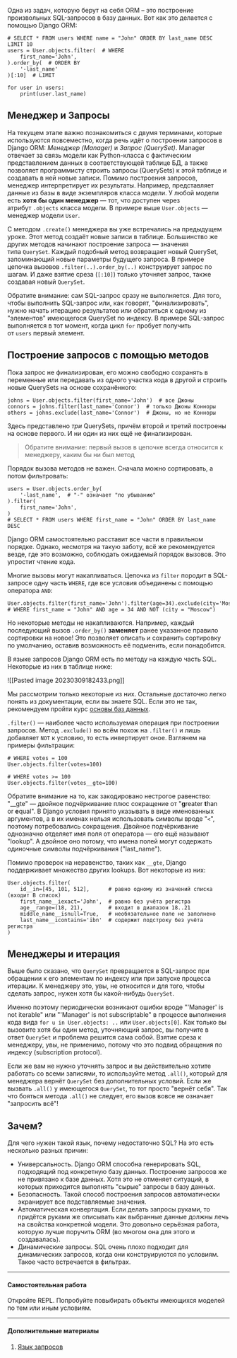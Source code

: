 Одна из задач, которую берут на себя ORM – это построение произвольных SQL-запросов в базу данных. Вот как это делается с помощью Django ORM:

```
# SELECT * FROM users WHERE name = "John" ORDER BY last_name DESC LIMIT 10
users = User.objects.filter(  # WHERE
    first_name='John',
).order_by(  # ORDER BY
    '-last_name'
)[:10]  # LIMIT

for user in users:
    print(user.last_name)
```

## Менеджер и Запросы

На текущем этапе важно познакомиться с двумя терминами, которые используются повсеместно, когда речь идёт о построении запросов в Django ORM: _Менеджер (Manager)_ и _Запрос (QuerySet)_. Manager отвечает за связь модели как Python-класса с фактическим представлением данных в соответствующей таблице БД, а также позволяет программисту строить запросы (QuerySets) к этой таблице и создавать в ней новые записи. Помимо построения запросов, менеджер интерпретирует их результаты. Например, представляет данные из базы в виде экземпляров класса модели. У любой модели есть **хотя бы один менеджер** — тот, что доступен через атрибут `.objects` класса модели. В примере выше `User.objects` — менеджер модели `User`.

С методом `.create()` менеджера вы уже встречались на предыдущем уроке. Этот метод создаёт новые записи в таблице. Большинство же других методов начинают построение запроса — значения типа `QuerySet`. Каждый подобный метод возвращает новый QuerySet, запоминающий новые параметры будущего запроса. В примере цепочка вызовов `.filter(..).order_by(..)` конструирует запрос по шагам. И даже взятие среза (`[:10]`) только уточняет запрос, также создавая новый `QuerySet`.

Обратите внимание: сам SQL-запрос сразу не выполняется. Для того, чтобы выполнить SQL-запрос или, как говорят, "финализировать", нужно начать итерацию результатов или обратиться к одному из "элементов" имеющегося QuerySet по индексу. В примере SQL-запрос выполняется в тот момент, когда цикл `for` пробует получить от `users` первый элемент.

## Построение запросов с помощью методов

Пока запрос не финализирован, его можно свободно сохранять в переменные или передавать из одного участка кода в другой и строить новые QuerySets на основе сохранённого:

```
johns = User.objects.filter(first_name='John')  # все Джоны
connors = johns.filter(last_name='Connor')  # только Джоны Конноры
others = johns.exclude(last_name='Connor')  # Джоны, но не Конноры
```

Здесь представлено _три_ QuerySets, причём второй и третий построены на основе первого. И ни один из них ещё не финализирован.

> Обратите внимание: первый вызов в цепочке всегда относится к менеджеру, каким бы ни был метод

Порядок вызова методов не важен. Сначала можно сортировать, а потом фильтровать:

```
users = User.objects.order_by(
    '-last_name',  # "-" означает "по убыванию"
).filter(
    first_name='John',
)
# SELECT * FROM users WHERE first_name = "John" ORDER BY last_name DESC
```

Django ORM самостоятельно расставит все части в правильном порядке. Однако, несмотря на такую заботу, всё же рекомендуется везде, где это возможно, соблюдать ожидаемый порядок вызовов. Это упростит чтение кода.

Многие вызовы могут накапливаться. Цепочка из `filter` породит в SQL-запросе одну часть `WHERE`, где все условия объединены с помощью оператора `AND`:

```
User.objects.filter(first_name='John').filter(age=34).exclude(city='Moscow')
# WHERE first_name = "John" AND age = 34 AND NOT (city = "Moscow")
```

Но некоторые методы не накапливаются. Например, каждый последующий вызов `.order_by()` **заменяет** ранее указанное правило сортировки на новое! Это позволяет описать и сохранить сортировку по умолчанию, оставив возможность её подменить, если понадобится.

В языке запросов Django ORM есть по методу на каждую часть SQL. Некоторые из них в таблице ниже:

![[Pasted image 20230309182433.png]]


Мы рассмотрим только некоторые из них. Остальные достаточно легко понять из документации, если вы знаете SQL. Если это не так, рекомендуем пройти курс [основы баз данных](https://ru.hexlet.io/courses/rdb-basics).

`.filter()` — наиболее часто используемая операция при построении запросов. Метод `.exclude()` во всём похож на `.filter()` и лишь добавляет `NOT` к условию, то есть инвертирует оное. Взглянем на примеры фильтрации:

```
# WHERE votes = 100
User.objects.filter(votes=100)

# WHERE votes >= 100
User.objects.filter(votes__gte=100)
```

Обратите внимание на то, как закодировано нестрогое равенство: "__gte" — двойное подчёркивание плюс сокращение от "**g**reater **t**han or **e**qual". В Django условия принято указывать в виде именованных аргументов, а в их именах нельзя использовать символы вроде "`<`", поэтому потребовались сокращения. Двойное подчёркивание однозначно отделяет имя поля от оператора — его ещё называют "lookup". А двойное оно потому, что имена полей могут содержать одиночные символы подчёркивания ("last_name").

Помимо проверок на неравенство, таких как `__gte`, Django поддерживает множество других lookups. Вот некоторые из них:

```
User.objects.filter(
    id__in=[45, 101, 512],      # равно одному из значений списка (входит В список)
    first_name__iexact='John',  # равно без учёта регистра
    age__range=(18, 21),        # входит в диапазон 18..21
    middle_name__isnull=True,   # необязательное поле не заполнено
    last_name__icontains='ibn'  # содержит подстроку без учёта регистра
)
```

## Менеджеры и итерация

Выше было сказано, что `QuerySet` превращается в SQL-запрос при обращении к его элементам по индексу или при запуске процесса итерации. К менеджеру это, увы, не относится и для того, чтобы сделать запрос, нужен хотя бы какой-нибудь `QuerySet`.

Именно поэтому периодически возникают ошибки вроде "'Manager' is not iterable" или "'Manager' is not subscriptable" в процессе выполнения кода вида `for u in User.objects: ..` или `User.objects[0]`. Как только вы вызовите хотя бы один метод, уточняющий запрос, вы получите в ответ `QuerySet` и проблема решится сама собой. Взятие среза к менеджеру, увы, не применимо, потому что это подвид обращения по индексу (subscription protocol).

Если же вам не нужно уточнять запрос и вы действительно хотите работать со всеми записями, то используйте метод `.all()`, который для менеджера вернёт `QuerySet` без дополнительных условий. Если же вызвать `.all()` у имеющегося `QuerySet`, то тот просто "вернёт себя". Так что бояться метода `.all()` не следует, его вызов вовсе не означает "запросить всё"!

## Зачем?

Для чего нужен такой язык, почему недостаточно SQL? На это есть несколько разных причин:

-   Универсальность. Django ORM способна генерировать SQL, подходящий под конкретную базу данных. Построение запросов же не привязано к базе данных. Хотя это не отменяет ситуаций, в которых приходится выполнять "сырые" запросы в базу данных.
-   Безопасность. Такой способ построения запросов автоматически экранирует все подставляемые значения.
-   Автоматическая конвертация. Если делать запросы руками, то придётся руками же описывать как выбранные данные должны лечь на свойства конкретной модели. Это довольно серьёзная работа, которую лучше поручить ORM (во многом она для этого и создавалась).
-   Динамические запросы. SQL очень плохо подходит для динамических запросов, когда они конструируются по условиям. Такое часто встречается в фильтрах.

---

#### Самостоятельная работа

Откройте REPL. Попробуйте повыбирать объекты имеющихся моделей по тем или иным условиям.

---

#### Дополнительные материалы

1.  [Язык запросов](https://docs.djangoproject.com/en/4.1/topics/db/queries/)